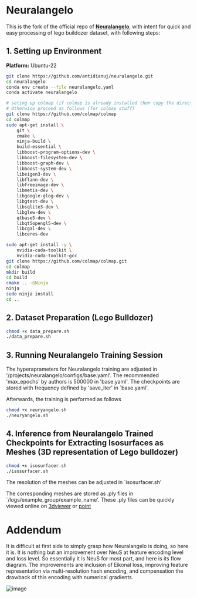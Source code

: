 # Neuralangelo
This is the fork of the official repo of [**Neuralangelo**](https://github.com/NVlabs/neuralangelo), with intent for quick and easy processing of lego buildozer dataset, with following steps:

## 1. Setting up Environment
**Platform:** Ubuntu-22
```bash
git clone https://github.com/antidianuj/neuralangelo.git
cd neuralangelo
conda env create --file neuralangelo.yaml
conda activate neuralangelo

# seting up colmap (if colmap is already installed then copy the directory of colmap repo to directory of neuralangelo).
# Otherwise proceed as follows (for colmap stuff)
git clone https://github.com/colmap/colmap
cd colmap
sudo apt-get install \
    git \
    cmake \
    ninja-build \
    build-essential \
    libboost-program-options-dev \
    libboost-filesystem-dev \
    libboost-graph-dev \
    libboost-system-dev \
    libeigen3-dev \
    libflann-dev \
    libfreeimage-dev \
    libmetis-dev \
    libgoogle-glog-dev \
    libgtest-dev \
    libsqlite3-dev \
    libglew-dev \
    qtbase5-dev \
    libqt5opengl5-dev \
    libcgal-dev \
    libceres-dev

sudo apt-get install -y \
    nvidia-cuda-toolkit \
    nvidia-cuda-toolkit-gcc
git clone https://github.com/colmap/colmap.git
cd colmap
mkdir build
cd build
cmake .. -GNinja
ninja
sudo ninja install
cd ..
```


## 2. Dataset Preparation (Lego Bulldozer)
```bash
chmod +x data_prepare.sh
./data_prepare.sh
```

## 3. Running Neuralangelo Training Session
The hyperaprameters for Neuralangelo training are adjusted in '/projects/neuralangelo/configs/base.yaml'.
The recommended 'max_epochs' by authors is 500000 in 'base.yaml'. The checkpoints are stored with frequency defined by 'save_iter' in `base.yaml'.

Afterwards, the training is performed as follows
```bash
chmod +x neuryangelo.sh
./neuryangelo.sh
```

## 4. Inference from Neuralangelo Trained Checkpoints for Extracting Isosurfaces as Meshes (3D representation of Lego bulldozer)
```bash
chmod +x isosurfacer.sh
./isosurfacer.sh
```
The resolution of the meshes can be adjusted in `isosurfacer.sh'

The corresponding meshes are stored as .ply files in `/logs/example_group/example_name'. These .ply files can be quickly viewed online on [3dviewer](https://3dviewer.net/) or [point](https://point.love/)


# Addendum
It is difficult at first side to simply grasp how Neuralangelo is doing, so here it is. It is nothing but an improvement over NeuS at feature encoding level and loss level. So essentially it is NeuS for most part, and here is its flow diagram. The improvements are inclusion of Eikonal loss, improving feature representation via multi-resolution hash encoding, and compensation the drawback of this encoding with numerical gradients.

![image](https://github.com/antidianuj/neuralangelo/assets/47445756/a1f58264-35b2-4a9f-96fa-a3063f9099c1)


